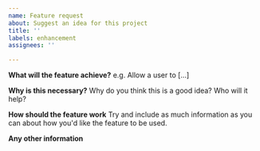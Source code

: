 ```yaml
---
name: Feature request
about: Suggest an idea for this project
title: ''
labels: enhancement
assignees: ''

---
```


**What will the feature achieve?**
e.g. Allow a user to [...]

**Why is this necessary?**
Why do you think this is a good idea? Who will it help?

**How should the feature work**
Try and include as much information as you can about how you'd like the feature to be used.

**Any other information**
